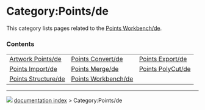 # Category:Points/de
This category lists pages related to the [Points Workbench/de](Points_Workbench/de.md).

### Contents

|     |     |     |
| --- | --- | --- |
| [Artwork Points/de](Artwork_Points/de.md) | [Points Convert/de](Points_Convert/de.md) | [Points Export/de](Points_Export/de.md) |
| [Points Import/de](Points_Import/de.md) | [Points Merge/de](Points_Merge/de.md) | [Points PolyCut/de](Points_PolyCut/de.md) |
| [Points Structure/de](Points_Structure/de.md) | [Points Workbench/de](Points_Workbench/de.md) |



---
![](images/Right_arrow.png) [documentation index](../README.md) > Category:Points/de
